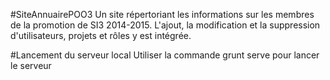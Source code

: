 #SiteAnnuairePOO3
Un site répertoriant les informations sur les membres de la promotion de SI3 2014-2015.
L'ajout, la modification et la suppression d'utilisateurs, projets et rôles y est intégrée.

#Lancement du serveur local
Utiliser la commande grunt serve pour lancer le serveur

